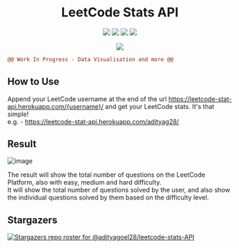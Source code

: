 <!-- # LeetCode Stats API -->
<h1 align="center" color="blue">LeetCode Stats API</h1>

<p align="center">
  <img src="https://img.shields.io/badge/GraphQl-E10098?style=for-the-badge&logo=graphql&logoColor=white" />
  <img src="https://img.shields.io/badge/Python-FFD43B?style=for-the-badge&logo=python&logoColor=blue" />
  <img src="https://img.shields.io/badge/Django-092E20?style=for-the-badge&logo=django&logoColor=green" />
  <img src="https://img.shields.io/badge/HTML5-E34F26?style=for-the-badge&logo=html5&logoColor=white" />
</p>

<p align="center">
  <img src="https://pyheroku-badge.herokuapp.com/?app=leetcode-stats-api">
</p>


<!-- <a href="https://github.com/KnlnKS/leetcode-stats">
  <img alt="LeetCode Stat Card" src="https://intense-dawn-46595.herokuapp.com/a/adityag28/" width="400"/>
</a> -->

<!-- [![KnlnKS's LeetCode stats](https://leetcode-stats-six.vercel.app/api?username=KnlnKS)](https://github.com/KnlnKS/leetcode-stats) -->


```diff
@@ Work In Progress - Data Visualisation and more @@
```

<!-- #### Work in progress
More work is to be done on this project. -->

## How to Use
Append your LeetCode username at the end of the url https://leetcode-stat-api.herokuapp.com/{username}/ and get your LeetCode stats. It's that simple!
<br>
e.g. - https://leetcode-stat-api.herokuapp.com/adityag28/

## Result
![image](https://leetcode-stat-api.herokuapp.com/adityag28/)

The result will show the total number of questions on the LeetCode Platform, also with easy, medium and hard difficulty.
<br>
It will show the total number of questions solved by the user, and also show the individual questions solved by them based on the difficulty level.

## Stargazers
[![Stargazers repo roster for @adityagoel28/leetcode-stats-API](https://reporoster.com/stars/adityagoel28/leetcode-stats-API)](https://github.com/adityagoel28/leetcode-stats-API/stargazers)
